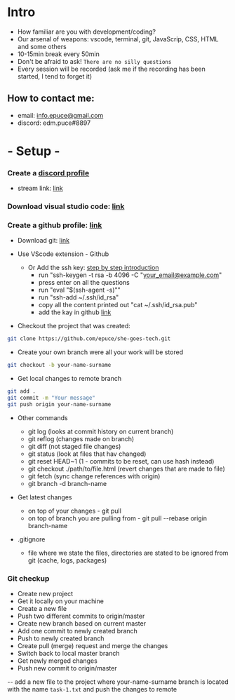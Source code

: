 # Intro
- How familiar are you with development/coding?
- Our arsenal of weapons: vscode, terminal, git, JavaScrip, CSS, HTML and some others
- 10-15min break every 50min
- Don't be afraid to ask! ``There are no silly questions``
- Every session will be recorded (ask me if the recording has been started, I tend to forget it)

## How to contact me:
- email: info.epuce@gmail.com
- discord: edm.puce#8897

# - Setup -

### Create a [discord profile](https://discord.com/)
* stream link: [link](https://discord.com/channels/997059705048412261/998607360400572526)
### Download visual studio code: [link](https://code.visualstudio.com/download)
### Create a github profile: [link](https://github.com/signup)
* Download git: [link](https://git-scm.com/downloads)
* Use VScode extension - Github
    * Or Add the ssh key: [step by step introduction](https://help.github.com/en/github/authenticating-to-github/generating-a-new-ssh-key-and-adding-it-to-the-ssh-agent)
        * run "ssh-keygen -t rsa -b 4096 -C "your_email@example.com"
        * press enter on all the questions
        * run "eval "$(ssh-agent -s)""
        * run "ssh-add ~/.ssh/id_rsa"
        * copy all the content printed out "cat ~/.ssh/id_rsa.pub"
        * add the kay in github [link](https://github.com/settings/keys)

* Checkout the project that was created: 
```bash
git clone https://github.com/epuce/she-goes-tech.git
```

* Create your own branch were all your work will be stored
```bash
git checkout -b your-name-surname
```
* Get local changes to remote branch

```bash
git add . 
git commit -m "Your message"
git push origin your-name-surname 
```

* Other commands
    * git log (looks at commit history on current branch)
    * git reflog (changes made on branch)
    * git diff (not staged file changes)
    * git status (look at files that hav changed)
    * git reset HEAD~1 (1 - commits to be reset, can use hash instead)
    * git checkout ./path/to/file.html (revert changes that are made to file)
    * git fetch (sync change references with origin)
    * git branch -d branch-name

* Get latest changes
    * on top of your changes - git pull
    * on top of branch you are pulling from - git pull --rebase origin branch-name

* .gitignore
    * file where we state the files, directories are stated to be ignored from git (cache, logs, packages)

### Git checkup
* Create new project
* Get it locally on your machine
* Create a new file
* Push two different commits to origin/master
* Create new branch based on current master
* Add one commit to newly created branch
* Push to newly created branch
* Create pull (merge) request and merge the changes
* Switch back to local master branch
* Get newly merged changes
* Push new commit to origin/master

-- add a new file to the project where your-name-surname branch is located with the name `task-1.txt` and push the changes to remote